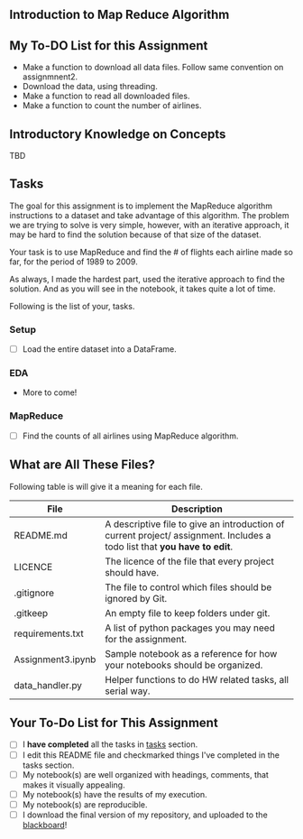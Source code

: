## Introduction to Map Reduce Algorithm

## My To-DO List for this Assignment

- Make a function to download all data files. Follow same convention on assignmnent2.
- Download the data, using threading.
- Make a function to read all downloaded files.
- Make a function to count the number of airlines.

## Introductory Knowledge on Concepts

TBD

## Tasks

The goal for this assignment is to implement the MapReduce algorithm instructions to a dataset and take advantage of this algorithm. The problem we are trying to solve is very simple, however, with an iterative approach, it may be hard to find the solution because of that size of the dataset.

Your task is to use MapReduce and find the # of flights each airline made so far, for the period of 1989 to 2009.

As always, I made the hardest part, used the iterative approach to find the solution. And as you will see in the notebook, it takes quite a lot of time.

Following is the list of your, tasks.

### Setup

- [ ] Load the entire dataset into a DataFrame.

### EDA

- More to come!

### MapReduce

- [ ] Find the counts of all airlines using MapReduce algorithm.

## What are All These Files?

Following table is will give it a meaning for each file.

File                | Description 
-------             | ----------- 
README.md           | A descriptive file to give an introduction of current project/ assignment. Includes a todo list that **you have to edit**.
LICENCE             | The licence of the file that every project should have.
.gitignore          | The file to control which files should be ignored by Git.
.gitkeep            | An empty file to keep folders under git.
requirements.txt    | A list of python packages you may need for the assignment.
Assignment3.ipynb   | Sample notebook as a reference for how your notebooks should be organized.
data_handler.py     | Helper functions to do HW related tasks, all serial way.

## Your To-Do List for This Assignment

- [ ] I **have completed** all the tasks in [tasks](#tasks) section.
- [ ] I edit this README file and checkmarked things I've completed in the tasks section.
- [ ] My notebook(s) are well organized with headings, comments, that makes it visually appealing.
- [ ] My notebook(s) have the results of my execution.
- [ ] My notebook(s) are reproducible.
- [ ] I download the final version of my repository, and uploaded to the [blackboard](https://saintpeters.blackboard.com/)!
